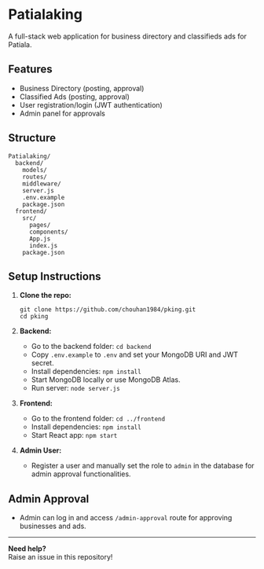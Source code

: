 # Patialaking

A full-stack web application for business directory and classifieds ads for Patiala.

## Features

- Business Directory (posting, approval)
- Classified Ads (posting, approval)
- User registration/login (JWT authentication)
- Admin panel for approvals

## Structure

```
Patialaking/
  backend/
    models/
    routes/
    middleware/
    server.js
    .env.example
    package.json
  frontend/
    src/
      pages/
      components/
      App.js
      index.js
    package.json
```

## Setup Instructions

1. **Clone the repo:**
   ```
   git clone https://github.com/chouhan1984/pking.git
   cd pking
   ```

2. **Backend:**
   - Go to the backend folder: `cd backend`
   - Copy `.env.example` to `.env` and set your MongoDB URI and JWT secret.
   - Install dependencies: `npm install`
   - Start MongoDB locally or use MongoDB Atlas.
   - Run server: `node server.js`

3. **Frontend:**
   - Go to the frontend folder: `cd ../frontend`
   - Install dependencies: `npm install`
   - Start React app: `npm start`

4. **Admin User:**
   - Register a user and manually set the role to `admin` in the database for admin approval functionalities.

## Admin Approval

- Admin can log in and access `/admin-approval` route for approving businesses and ads.

---

**Need help?**  
Raise an issue in this repository!